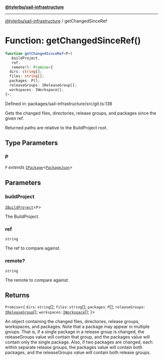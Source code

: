 [**@tylerbu/sail-infrastructure**](../README.md)

***

[@tylerbu/sail-infrastructure](../README.md) / getChangedSinceRef

# Function: getChangedSinceRef()

```ts
function getChangedSinceRef<P>(
   buildProject, 
   ref, 
   remote?): Promise<{
  dirs: string[];
  files: string[];
  packages: P[];
  releaseGroups: IReleaseGroup[];
  workspaces: IWorkspace[];
}>;
```

Defined in: packages/sail-infrastructure/src/git.ts:138

Gets the changed files, directories, release groups, and packages since the given ref.

Returned paths are relative to the BuildProject root.

## Type Parameters

### P

`P` *extends* [`IPackage`](../interfaces/IPackage.md)\<[`PackageJson`](../type-aliases/PackageJson.md)\>

## Parameters

### buildProject

[`IBuildProject`](../interfaces/IBuildProject.md)\<`P`\>

The BuildProject.

### ref

`string`

The ref to compare against.

### remote?

`string`

The remote to compare against.

## Returns

`Promise`\<\{
  `dirs`: `string`[];
  `files`: `string`[];
  `packages`: `P`[];
  `releaseGroups`: [`IReleaseGroup`](../interfaces/IReleaseGroup.md)[];
  `workspaces`: [`IWorkspace`](../interfaces/IWorkspace.md)[];
\}\>

An object containing the changed files, directories, release groups, workspaces, and packages. Note that a
package may appear in multiple groups. That is, if a single package in a release group is changed, the releaseGroups
value will contain that group, and the packages value will contain only the single package. Also, if two packages are
changed, each within separate release groups, the packages value will contain both packages, and the releaseGroups
value will contain both release groups.

